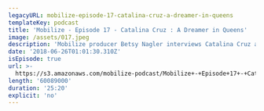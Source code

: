 ```yaml
---
legacyURL: mobilize-episode-17-catalina-cruz-a-dreamer-in-queens
templateKey: podcast
title: 'Mobilize - Episode 17 - Catalina Cruz : A Dreamer in Queens'
image: /assets/017.jpeg
description: 'Mobilize producer Betsy Nagler interviews Catalina Cruz about her New York State Assembly campaign for District 39, a district she’s proud to call "rich in that immigrant soul." Cruz shares the inspiring story of how she went from being an undocumented Dreamer to a leader who fights for change in her community, and how she wants to be model of what it means to a public servant rather than a politician in the Trump era.'
date: '2018-06-26T01:01:30.310Z'
isEpisode: true
url: >-
  https://s3.amazonaws.com/mobilize-podcast/Mobilize+-+Episode+17+-+Catalina+Cruz+-+A+Dreamer+for+Queens.mp3
length: '60089000'
duration: '25:20'
explicit: 'no'
---
```

